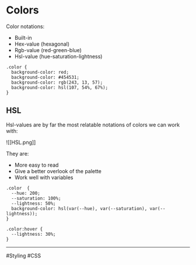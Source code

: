 # Colors
Color notations:

-   Built-in
-   Hex-value (hexagonal)
-   Rgb-value (red-green-blue)
-   Hsl-value (hue-saturation-lightness)

```
.color {
  background-color: red;
  background-color: #454531;
  background-color: rgb(243, 13, 57);
  background-color: hsl(107, 54%, 67%);
}
```

## HSL
Hsl-values are by far the most relatable notations of colors we can work with:

![[HSL.png]]

They are:

-   More easy to read
-   Give a better overlook of the palette
-   Work well with variables

```
.color  {
  --hue: 200;
  --saturation: 100%;
  --lightness: 50%;
  background-color: hsl(var(--hue), var(--saturation), var(--lightness));
}

.color:hover {
  --lightness: 30%;
}
```


---
#Styling #CSS 